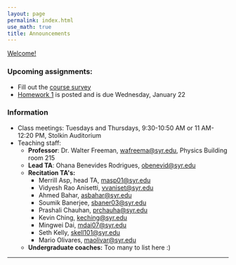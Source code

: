 ```yaml
---
layout: page 
permalink: index.html
use_math: true
title: Announcements
---
```


  <a href="slides/lecture1.pdf">Welcome!</a>

### Upcoming assignments:

- Fill out the [course survey](https://docs.google.com/forms/d/1IZWWSav46R04acZZDgAVnQmgmSKGT5CPig496entzfA/)
- [Homework 1](hw/hw1.pdf) is posted and is due Wednesday, January 22


### Information

- Class meetings: Tuesdays and Thursdays, 9:30-10:50 AM or 11 AM-12:20 PM, Stolkin Auditorium
- Teaching staff:
   - **Professor**: Dr. Walter Freeman, <wafreema@syr.edu>, Physics Building room 215
   - **Lead TA**: Ohana Benevides Rodrigues, <obenevid@syr.edu>
   - **Recitation TA's:**
      * Merrill Asp, head TA, <masp01@syr.edu>
      * Vidyesh Rao Anisetti, <vvaniset@syr.edu>
      * Ahmed Bahar, <asbahar@syr.edu>
      * Soumik Banerjee, <sbaner03@syr.edu>
      * Prashali Chauhan, <prchauha@syr.edu>
      * Kevin Ching, <keching@syr.edu>
      * Mingwei Dai, <mdai07@syr.edu>
      * Seth Kelly, <skell101@syr.edu>
      * Mario Olivares, <maolivar@syr.edu>
   - **Undergraduate coaches:** Too many to list here :)

 
---

<br>

<!--
<center> <img src="woodpecker.jpg">
<br>
<em>Pileated woodpecker, Glover Park, Washington DC.<br><br>
What's special about his tail that lets him keep his balance?<br>
How did he make that hole in fifteen seconds or so?
</em>
</center>
-->

